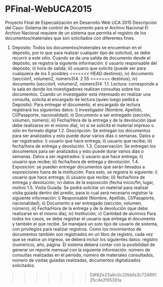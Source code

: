 # PFinal-WebUCA2015
Proyecto Final de Especialización en Desarrollo Web  UCA 2015 
Descripción del Caso: Sistema de control de Documento para el Archivo
Nacional
El Archivo Nacional requiere de un sistema que permita el registro de los documentos/materiales
que son solicitados con diferentes fines. 
1. Depósito: Todos los documentos/materiales se encuentran en el depósito, por lo que para
realizar cualquier tipo de solicitud, se debe recurrir a este sitio. Cuando se da una salida de
documento desde el depósito, se registra la siguiente información: i) usuario responsable del
depósito; ii) hora de salida; iii) usuario que solicita (puede ser para cualquiera de los 5 posibles
<<<<<<< HEAD
destinos); iv) documento (sección1, volumen2, número3)4. 2 55
=======
destinos); iv) documento (sección1, volumen2, número3)4. 
1.1. Lectura: corresponde a la sala en donde los investigadores realizan consultas sobre los
documentos. Cuando un investigador está interesado en realizar una consulta, solicita al
encargado de lectura (quien luego pedirá a Depósito). Para entregar el documento, el
encargado de lectura registrará los siguientes datos: i) Investigador (Nombre, Apellido,
CI/Pasaporte, nacionalidad); ii) Documento a ser entregado (sección, volumen, número); iii)
Fecha/Hora de la entrega y de la devolución (que debe realizarse en el mismo día); iv) si
se solicita el material impreso o sólo en formato digital
1.2. Descripción: Se entregan los documentos para ser analizados y esto puede durar varios
días o semanas. Datos a ser registrados: i) usuario que hace entrega; ii) usuario que
recibe; iii) fecha/hora de entrega y devolución.
1.3. Conservación: Se entregan los documentos para ser analizados y esto puede durar varios
días o semanas. Datos a ser registrados: i) usuario que hace entrega; ii) usuario que
recibe; iii) fecha/hora de entrega y devolución. 
1.4. Exposición: se pueden entregar documentos que serán llevados a exposiciones fuera de
la institución. Para esto, se registra lo siguiente: i) usuario que hace entrega; ii) usuario que
recibe; iii) fecha/hora de entrega y devolución; iv) datos de la exposición (fecha inicio/fin,
lugar, motivo
1.5. Visita Guiada: Se podrá solicitar un material para realizar visita guiada dentro del predio,
para lo cual será necesario registrar la siguiente información: i) Responsable (Nombre,
Apellido, CI/Pasaporte, nacionalidad); ii) Documento a ser entregado (sección, volumen,
número); iii) Fecha/Hora de la entrega y de la devolución (que debe realizarse en el mismo
día); iv) Institución; v) Cantidad de alumnos
Para todos los casos, se debe registrar el usuario que entrega el documento y también el que
recibe. Se manejará un solo tipo de usuario de sistema, con privilegios para realizar registros.
Como los movimientos de documentos también son registrados en un libro de registro, cada vez
que se realice un ingreso, se deberá incluir los siguientes datos: registro (numérico), año, página.
El sistema deberá contar con la posibilidad de generar un reporte mensual con la siguiente
información: número de consultas realizadas en el periodo, número de materiales consultados,
número de visitas guiadas realizadas, documentos digitalizados solicitados. 
>>>>>>> 0df82e23a8c0c20bbfa3c72499125c4e2f95391a
